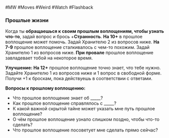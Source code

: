 #MW #Moves #Weird #Watch #Flashback 

### Прошлые жизни

Когда ты **обращаешься к своим прошлым воплощениям, чтобы узнать что-то**, задай вопрос и брось +**Странность**. 
**На 10+** в прошлое воплощение может помочь. Задай Хранителю 2 из вопросов ниже. 
**На 7-9** прошлое воплощение сталкивалось с чем-то похожим. Задай Хранителю 1 из вопросов ниже. 
**При провале** прошлое воплощение завладевает тобой на некоторое время. 

**Улучшение: На 12+** прошлое воплощение точно знает, что тебе нужно. Задайте Хранителю 1 из вопросов ниже и 1 вопрос в свободной форме. Получи +1 к броскам, пока действуешь в соответствии с ответами. 

**Вопросы к прошлому воплощению:** 
- Что прошлое воплощение знает об \_\_\_\_\_? 
- Как прошлое воплощение справлялось с \_\_\_\_\_? 
- К какой важной скрытой тайне может указать мне путь прошлое воплощение? 
- О чём прошлое воплощение узнало слишком поздно, чтобы что-то сделать? 
- Что прошлое воплощение посоветует мне сделать прямо сейчас?